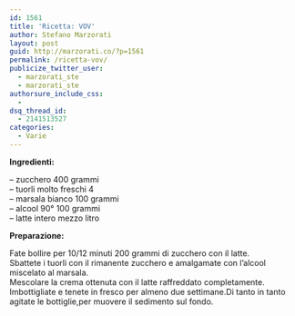```yaml
---
id: 1561
title: 'Ricetta: VOV'
author: Stefano Marzorati
layout: post
guid: http://marzorati.co/?p=1561
permalink: /ricetta-vov/
publicize_twitter_user:
  - marzorati_ste
  - marzorati_ste
authorsure_include_css:
  - 
dsq_thread_id:
  - 2141513527
categories:
  - Varie
---
```

**Ingredienti:**

&#8211; zucchero 400 grammi  
&#8211; tuorli molto freschi 4  
&#8211; marsala bianco 100 grammi  
&#8211; alcool 90° 100 grammi  
&#8211; latte intero mezzo litro

**Preparazione:**

Fate bollire per 10/12 minuti 200 grammi di zucchero con il latte.  
Sbattete i tuorli con il rimanente zucchero e amalgamate con l’alcool miscelato al marsala.  
Mescolare la crema ottenuta con il latte raffreddato completamente.  
Imbottigliate e tenete in fresco per almeno due settimane.Di tanto in tanto agitate le bottiglie,per muovere il sedimento sul fondo.